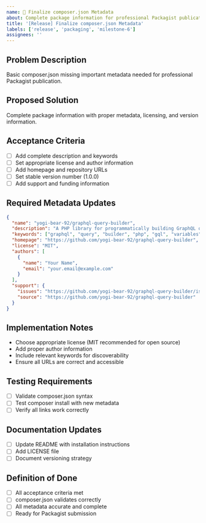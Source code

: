 ```yaml
---
name: 🚀 Finalize composer.json Metadata
about: Complete package information for professional Packagist publication
title: '[Release] Finalize composer.json Metadata'
labels: ['release', 'packaging', 'milestone-6']
assignees: ''
---
```


## Problem Description
Basic composer.json missing important metadata needed for professional Packagist publication.

## Proposed Solution
Complete package information with proper metadata, licensing, and version information.

## Acceptance Criteria
- [ ] Add complete description and keywords
- [ ] Set appropriate license and author information  
- [ ] Add homepage and repository URLs
- [ ] Set stable version number (1.0.0)
- [ ] Add support and funding information

## Required Metadata Updates
```json
{
  "name": "yogi-bear-92/graphql-query-builder",
  "description": "A PHP library for programmatically building GraphQL queries from .gql files with support for variables and fragments",
  "keywords": ["graphql", "query", "builder", "php", "gql", "variables", "fragments"],
  "homepage": "https://github.com/yogi-bear-92/graphql-query-builder",
  "license": "MIT",
  "authors": [
    {
      "name": "Your Name",
      "email": "your.email@example.com"
    }
  ],
  "support": {
    "issues": "https://github.com/yogi-bear-92/graphql-query-builder/issues",
    "source": "https://github.com/yogi-bear-92/graphql-query-builder"
  }
}
```

## Implementation Notes
- Choose appropriate license (MIT recommended for open source)
- Add proper author information
- Include relevant keywords for discoverability
- Ensure all URLs are correct and accessible

## Testing Requirements
- [ ] Validate composer.json syntax
- [ ] Test composer install with new metadata
- [ ] Verify all links work correctly

## Documentation Updates
- [ ] Update README with installation instructions
- [ ] Add LICENSE file
- [ ] Document versioning strategy

## Definition of Done
- [ ] All acceptance criteria met
- [ ] composer.json validates correctly
- [ ] All metadata accurate and complete
- [ ] Ready for Packagist submission